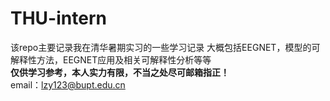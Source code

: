 # THU-intern
该repo主要记录我在清华暑期实习的一些学习记录
大概包括EEGNET，模型的可解释性方法，EEGNET应用及相关可解释性分析等等\
**仅供学习参考，本人实力有限，不当之处尽可邮箱指正！**\
email：lzy123@bupt.edu.cn

